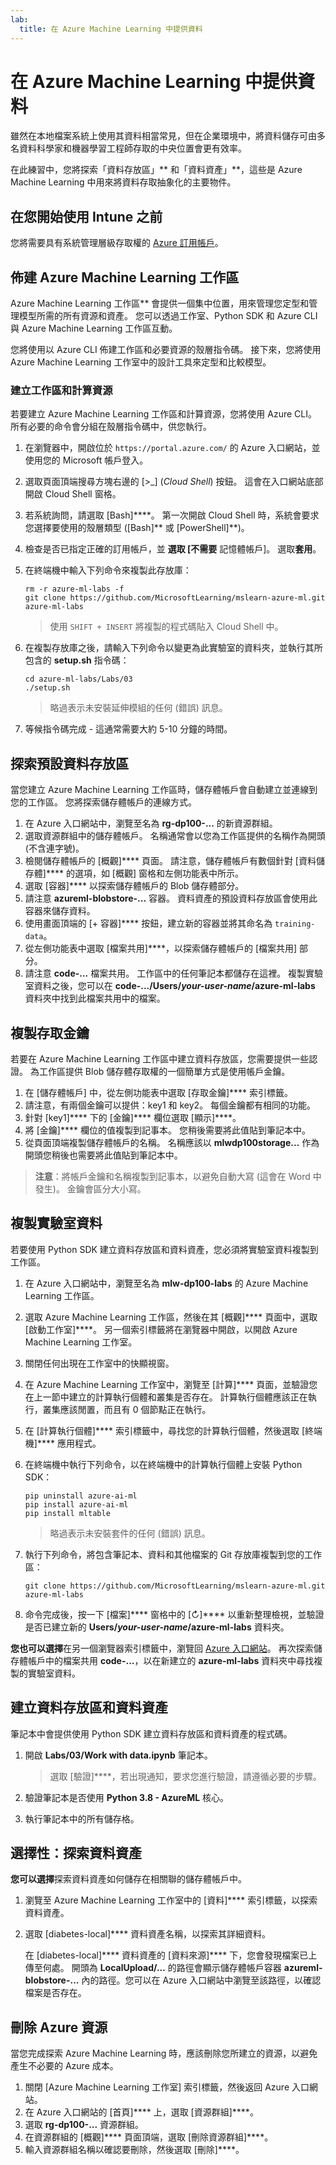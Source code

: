 ```yaml
---
lab:
  title: 在 Azure Machine Learning 中提供資料
---
```


# 在 Azure Machine Learning 中提供資料

雖然在本地檔案系統上使用其資料相當常見，但在企業環境中，將資料儲存可由多名資料科學家和機器學習工程師存取的中央位置會更有效率。

在此練習中，您將探索「資料存放區」** 和「資料資產」**，這些是 Azure Machine Learning 中用來將資料存取抽象化的主要物件。

## 在您開始使用 Intune 之前

您將需要具有系統管理層級存取權的 [Azure 訂用帳戶](https://azure.microsoft.com/free?azure-portal=true)。

## 佈建 Azure Machine Learning 工作區

Azure Machine Learning 工作區** 會提供一個集中位置，用來管理您定型和管理模型所需的所有資源和資產。 您可以透過工作室、Python SDK 和 Azure CLI 與 Azure Machine Learning 工作區互動。

您將使用以 Azure CLI 佈建工作區和必要資源的殼層指令碼。 接下來，您將使用 Azure Machine Learning 工作室中的設計工具來定型和比較模型。

### 建立工作區和計算資源

若要建立 Azure Machine Learning 工作區和計算資源，您將使用 Azure CLI。 所有必要的命令會分組在殼層指令碼中，供您執行。

1. 在瀏覽器中，開啟位於 `https://portal.azure.com/` 的 Azure 入口網站，並使用您的 Microsoft 帳戶登入。
1. 選取頁面頂端搜尋方塊右邊的 \[>_] (*Cloud Shell*) 按鈕。 這會在入口網站底部開啟 Cloud Shell 窗格。
1. 若系統詢問，請選取 [Bash]****。 第一次開啟 Cloud Shell 時，系統會要求您選擇要使用的殼層類型 ([Bash]** 或 [PowerShell]**)。
1. 檢查是否已指定正確的訂用帳戶，並 **選取 [不需要** 記憶體帳戶]。 選取**套用**。
1. 在終端機中輸入下列命令來複製此存放庫：

    ```azurecli
    rm -r azure-ml-labs -f
    git clone https://github.com/MicrosoftLearning/mslearn-azure-ml.git azure-ml-labs
    ```

    > 使用 `SHIFT + INSERT` 將複製的程式碼貼入 Cloud Shell 中。

1. 在複製存放庫之後，請輸入下列命令以變更為此實驗室的資料夾，並執行其所包含的 **setup.sh** 指令碼：

    ```azurecli
    cd azure-ml-labs/Labs/03
    ./setup.sh
    ```

    > 略過表示未安裝延伸模組的任何 (錯誤) 訊息。

1. 等候指令碼完成 - 這通常需要大約 5-10 分鐘的時間。

## 探索預設資料存放區

當您建立 Azure Machine Learning 工作區時，儲存體帳戶會自動建立並連線到您的工作區。 您將探索儲存體帳戶的連線方式。

1. 在 Azure 入口網站中，瀏覽至名為 **rg-dp100-...** 的新資源群組。
1. 選取資源群組中的儲存體帳戶。 名稱通常會以您為工作區提供的名稱作為開頭 (不含連字號)。
1. 檢閱儲存體帳戶的 [概觀]**** 頁面。 請注意，儲存體帳戶有數個針對 [資料儲存體]**** 的選項，如 [概觀] 窗格和左側功能表中所示。
1. 選取 [容器]**** 以探索儲存體帳戶的 Blob 儲存體部分。
1. 請注意 **azureml-blobstore-...** 容器。 資料資產的預設資料存放區會使用此容器來儲存資料。
1. 使用畫面頂端的 [&#43; 容器]**** 按鈕，建立新的容器並將其命名為 `training-data`。
1. 從左側功能表中選取 [檔案共用]****，以探索儲存體帳戶的 [檔案共用] 部分。
1. 請注意 **code-...** 檔案共用。 工作區中的任何筆記本都儲存在這裡。 複製實驗室資料之後，您可以在 **code-.../Users/*your-user-name*/azure-ml-labs** 資料夾中找到此檔案共用中的檔案。

## 複製存取金鑰

若要在 Azure Machine Learning 工作區中建立資料存放區，您需要提供一些認證。 為工作區提供 Blob 儲存體存取權的一個簡單方式是使用帳戶金鑰。

1. 在 [儲存體帳戶] 中，從左側功能表中選取 [存取金鑰]**** 索引標籤。
1. 請注意，有兩個金鑰可以提供：key1 和 key2。 每個金鑰都有相同的功能。 
1. 針對 [key1]**** 下的 [金鑰]**** 欄位選取 [顯示]****。
1. 將 [金鑰]**** 欄位的值複製到記事本。 您稍後需要將此值貼到筆記本中。
1. 從頁面頂端複製儲存體帳戶的名稱。 名稱應該以 **mlwdp100storage...** 作為開頭您稍後也需要將此值貼到筆記本中。

> **注意**：將帳戶金鑰和名稱複製到記事本，以避免自動大寫 (這會在 Word 中發生)。 金鑰會區分大小寫。

## 複製實驗室資料

若要使用 Python SDK 建立資料存放區和資料資產，您必須將實驗室資料複製到工作區。

1. 在 Azure 入口網站中，瀏覽至名為 **mlw-dp100-labs** 的 Azure Machine Learning 工作區。
1. 選取 Azure Machine Learning 工作區，然後在其 [概觀]**** 頁面中，選取 [啟動工作室]****。 另一個索引標籤將在瀏覽器中開啟，以開啟 Azure Machine Learning 工作室。
1. 關閉任何出現在工作室中的快顯視窗。
1. 在 Azure Machine Learning 工作室中，瀏覽至 [計算]**** 頁面，並驗證您在上一節中建立的計算執行個體和叢集是否存在。 計算執行個體應該正在執行，叢集應該閒置，而且有 0 個節點正在執行。
1. 在 [計算執行個體]**** 索引標籤中，尋找您的計算執行個體，然後選取 [終端機]**** 應用程式。
1. 在終端機中執行下列命令，以在終端機中的計算執行個體上安裝 Python SDK：

    ```azurecli
    pip uninstall azure-ai-ml
    pip install azure-ai-ml
    pip install mltable
    ```

    > 略過表示未安裝套件的任何 (錯誤) 訊息。

1. 執行下列命令，將包含筆記本、資料和其他檔案的 Git 存放庫複製到您的工作區：

    ```azurecli
    git clone https://github.com/MicrosoftLearning/mslearn-azure-ml.git azure-ml-labs
    ```

1. 命令完成後，按一下 [檔案]**** 窗格中的 [&#8635;]**** 以重新整理檢視，並驗證是否已建立新的 **Users/*your-user-name*/azure-ml-labs** 資料夾。

**您也可以選擇**在另一個瀏覽器索引標籤中，瀏覽回 [Azure 入口網站](https://portal.azure.com?azure-portal=true)。 再次探索儲存體帳戶中的檔案共用 **code-...**，以在新建立的 **azure-ml-labs** 資料夾中尋找複製的實驗室資料。

## 建立資料存放區和資料資產

筆記本中會提供使用 Python SDK 建立資料存放區和資料資產的程式碼。

1. 開啟 **Labs/03/Work with data.ipynb** 筆記本。

    > 選取 [驗證]****，若出現通知，要求您進行驗證，請遵循必要的步驟。

1. 驗證筆記本是否使用 **Python 3.8 - AzureML** 核心。
1. 執行筆記本中的所有儲存格。

## 選擇性：探索資料資產

**您可以選擇**探索資料資產如何儲存在相關聯的儲存體帳戶中。

1. 瀏覽至 Azure Machine Learning 工作室中的 [資料]**** 索引標籤，以探索資料資產。
1. 選取 [diabetes-local]**** 資料資產名稱，以探索其詳細資料。 

    在 [diabetes-local]**** 資料資產的 [資料來源]**** 下，您會發現檔案已上傳至何處。 開頭為 **LocalUpload/...** 的路徑會顯示儲存體帳戶容器 **azureml-blobstore-...** 內的路徑。您可以在 Azure 入口網站中瀏覽至該路徑，以確認檔案是否存在。

## 刪除 Azure 資源

當您完成探索 Azure Machine Learning 時，應該刪除您所建立的資源，以避免產生不必要的 Azure 成本。

1. 關閉 [Azure Machine Learning 工作室] 索引標籤，然後返回 Azure 入口網站。
1. 在 Azure 入口網站的 [首頁]**** 上，選取 [資源群組]****。
1. 選取 **rg-dp100-...** 資源群組。
1. 在資源群組的 [概觀]**** 頁面頂端，選取 [刪除資源群組]****。
1. 輸入資源群組名稱以確認要刪除，然後選取 [刪除]****。
